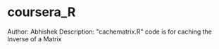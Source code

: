 # coursera_R
Author: Abhishek
Description: "cachematrix.R" code is for caching the Inverse of a Matrix

